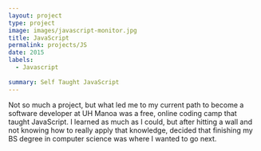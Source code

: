 ```yaml
---
layout: project
type: project
image: images/javascript-monitor.jpg
title: JavaScript
permalink: projects/JS
date: 2015
labels:
  - Javascript
  
summary: Self Taught JavaScript
---
```




Not so much a project, but what led me to my current path to become a software developer at UH Manoa
was a free, online coding camp that taught JavaScript.
I learned as much as I could, but after hitting a wall and not knowing how to really apply that knowledge, 
decided that finishing my BS degree in computer science was where I wanted to go next.
